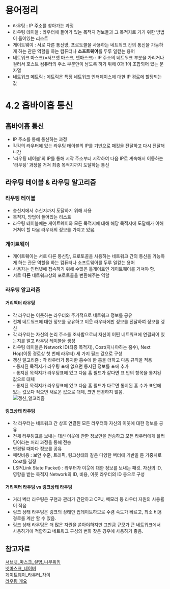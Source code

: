 # 용어정리
- 라우팅 : IP 주소를 찾아가는 과정
- 라우팅 테이블 : 라우터에 들어가 있는 목적지 정보들과 그 목적지로 가기 위한 방법이 들어있는 리스트
- 게이트웨이 : 서로 다른 통신망, 프로토콜을 사용하는 네트워크 간의 통신을 가능하게 하는 관문 역할을 하는 컴퓨터나 **소프트웨어**를 두루 일컫는 용어
- 네트워크 마스크(=서브넷 마스크, 넷마스크) : IP 주소의 네트워크 부분을 가리거나 걸러서 호스트 컴퓨터의 주소 부분만이 남도록 하기 위해 0과 1이 조합되어 있는 문자열 
- 네트워크 메트릭 : 메트릭은 특정 네트워크 인터페이스에 대한 IP 경로에 할당되는 값 

# 4.2 홉바이홉 통신
## 홉바이홉 통신
- IP 주소를 통해 통신하는 과정
- 각각의 라우터에 있는 라우팅 테이블의 IP를 기반으로 패킷을 전달하고 다시 전달해나감
- '라우팅 테이블'의 IP를 통해 시작 주소부터 시작하여 다음 IP로 계속해서 이동하는 '라우팅' 과정을 거쳐 최종 목적지까지 도달하는 통신

## 라우팅 테이블 & 라우팅 알고리즘
### 라우팅 테이블
- 송신지에서 수신지까지 도달하기 위해 사용
- 목적지, 방법이 들어있는 리스트
- 라우팅 테이블에는 게이트웨이와 모든 목적지에 대해 해당 목적지에 도달해가 이해 거쳐야 할 다음 라우터의 정보를 가지고 있음.

### 게이트웨이
- 게이트웨이는 서로 다른 통신망, 프로토콜을 사용하는 네트워크 간의 통신을 가능하게 하는 관문 역할을 하는 컴퓨터나 소프트웨어를 두루 일컫는 용어
- 사용자는 인터넷에 접속하기 위해 수많은 톨게이트인 게이트웨이를 거쳐야 함.
- 서로 **다른** 네트워크상의 포로토콜을 변환해주는 역할 

### 라우팅 알고리즘
#### 거리벡터 라우팅
- 각 라우터는 이웃하는 라우터와 주기적으로 네트워크 정보를 공유
- 전체 네트워크에 대한 정보를 공유하고 이웃 라우터에만 정보를 전달하여 정보를 갱신
- 각 라우터는 자신의 논리 주소를 조사함으로써 자신이 어떤 네트워크에 연결되어 있는지를 알고 라우팅 테이블을 생성
- 라우팅 테이블은 Network ID(최종 목적지), Cost(지나야하는 홉수), Next Hop(이동 경로상 첫 번째 라우터) 세 가지 필드 값으로 구성
- 갱신 알고리즘 : 각 라우터가 통지한 홉수에 한 홉을 더하고 다음 규칙을 적용  
                 - 통지된 목적지가 라우팅 표에 없으면 통지된 정보를 표에 추가  
                 - 통지된 목적지가 라우팅표에 있고 다음 홉 필드가 같다면 표 안의 항목을 통지된 값으로 대체  
                 - 통지된 목적지가 라우팅표에 있고 다음 홉 필드가 다르면 통지된 홉 수가 표안에 있는 값보다 적으면 새로운 값으로 대체, 크면 변경하지 않음.  
 ![갱신_알고리즘](https://user-images.githubusercontent.com/90097723/193458694-449f634b-4292-4ac9-9956-38c102f86caa.png)

 
#### 링크상태 라우팅
- 각 라우터는 네트워크 간 상호 연결된 모든 라우터와 자신의 이웃에 대한 정보를 공유
- 전체 라우팅표를 보내는 대신 이웃에 관한 정보만을 전송하고 모든 라우터에게 플러딩이라는 처리 과정을 통해 전송
- 변경될 때마다 정보를 공유
- 패킷비용 : 보안 수준, 트래픽, 링크상태와 같은 다양한 벡터에 기반을 둔 가중치로 Cost를 결정
- LSP(Link State Packet) : 라우터가 이웃에 대한 정보를 보내는 패킷. 자신의 ID, 영향을 받는 목적지 Network의 ID, 비용, 이웃 라우터의 ID 등으로 구성 

#### 거리벡터 라우팅 vs 링크상태 라우팅
- 거리 벡터 라우팅은 구현과 관리가 간단하고 CPU, 메모리 등 라우터 자원의 사용률이 적음
- 링크 상태 라우팅은 링크의 상태만 업데이트하므로 수렴 속도가 빠르고, 최소 비용 경로를 계산 할 수 있음.
- 링크 상태 라우팅은 더 많은 자원을 쏟아야하지만 그만큼 규모가 큰 네트워크에서 사용하기에 적합하고 네트워크 구성의 변화 잦은 경우에 사용하기 좋음.

## 참고자료
[서브넷_마스크_설명_나무위키](https://namu.wiki/w/%EC%84%9C%EB%B8%8C%EB%84%B7%20%EB%A7%88%EC%8A%A4%ED%81%AC)  
[넷마스크_네이버](https://terms.naver.com/entry.naver?docId=830487&cid=42344&categoryId=42344)  
[게이트웨이_라우터_차이](https://puzzle-puzzle.tistory.com/entry/%EB%84%A4%ED%8A%B8%EC%9B%8C%ED%81%AC-%EC%9A%A9%EC%96%B4-%EA%B2%8C%EC%9D%B4%ED%8A%B8%EC%9B%A8%EC%9D%B4-Gateway-%EA%B2%8C%EC%9D%B4%ED%8A%B8%EC%9B%A8%EC%9D%B4%EC%99%80-%EB%9D%BC%EC%9A%B0%ED%84%B0-%EC%B0%A8%EC%9D%B4%EC%A0%90)  
[라우팅 개요](https://daengsik.tistory.com/44)
